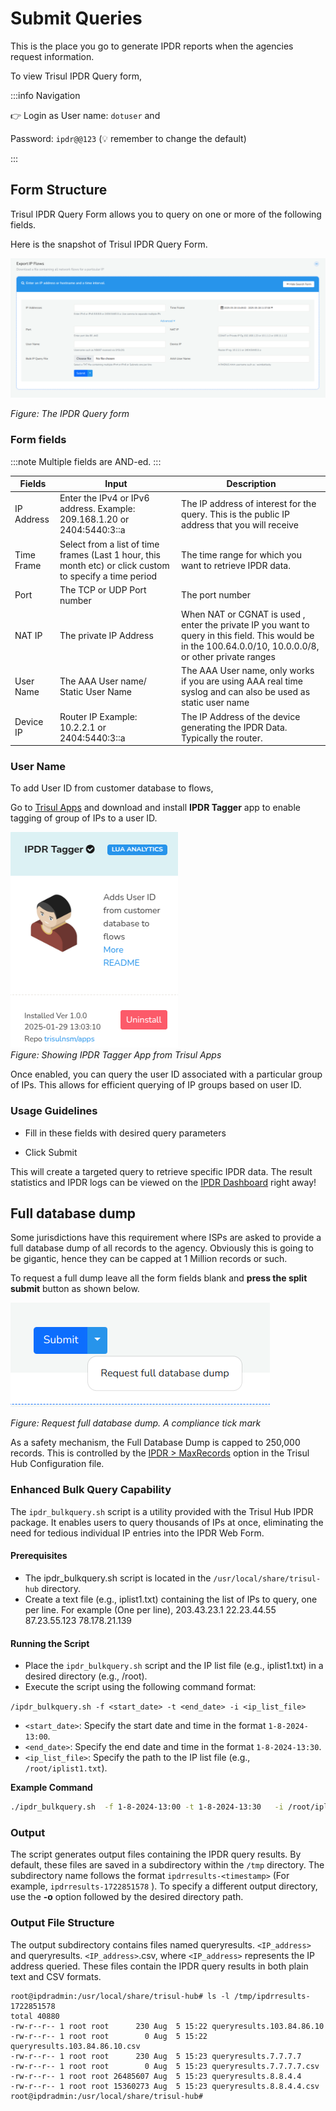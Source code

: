 # Submit Queries

This is the place you go to generate IPDR reports when the agencies request information. 

To view Trisul IPDR Query form,

:::info Navigation

:point_right: Login as User name: `dotuser` and

Password: `ipdr@@123`  (:bulb: remember to change the default)

:::

## Form Structure

Trisul IPDR Query Form allows you to query on one or more of the following fields.


Here is the snapshot of Trisul IPDR Query Form.

![](images/ipqueryform_new.png)

*Figure: The IPDR Query form*



### Form fields

:::note 
Multiple fields are AND-ed.
:::


| Fields | Input  | Description |
| ------ | --- |---|
| IP Address | Enter the IPv4 or IPv6 address. Example:  209.168.1.20 or 2404:5440:3::a | The IP address of interest for the query. This is the public IP address that you will receive|
| Time Frame | Select from a list of time frames (Last 1 hour, this month etc) or click custom to specify a time period | The time range for which you want to retrieve IPDR data.|
| Port | The TCP or UDP Port number   | The port number|
| NAT IP | The private IP Address    | When NAT or CGNAT is used , enter the private IP you want to query in this field. This would be in the 100.64.0.0/10, 10.0.0.0/8, or other private ranges|
| User Name  | The AAA User name/ Static User Name   | The AAA User name, only works if you are using AAA real time syslog and can also be used as static user name|
| Device IP  | Router IP Example: 10.2.2.1 or 2404:5440:3::a| The IP Address of the device generating the IPDR Data. Typically the router.|

### User Name

To add User ID from customer database to flows,

Go to [Trisul Apps](/docs/ag/webadmin/apps) and download and install **IPDR Tagger** app to enable tagging of group of IPs to a user ID. 

![](images/ipdrtagger.png)  
*Figure: Showing IPDR Tagger App from Trisul Apps*

Once enabled, you can query the user ID associated with a particular group of IPs. This allows for efficient querying of IP groups based on user ID.


### Usage Guidelines

- Fill in these fields with desired query parameters

- Click Submit 

This will create a targeted query to retrieve specific IPDR data. The result statistics and IPDR logs can be viewed on the [IPDR Dashboard](ipdrdashboard) right away!


## Full database dump

Some jurisdictions have this requirement where ISPs are asked to provide a full database dump of all records to the agency. Obviously this is going to be gigantic, hence they can be capped at 1 Million records or such. 

To request a full dump leave all the form fields blank and **press the split submit** button as shown below.


![press to request full database dump](images/fulldbdump.png)

*Figure: Request full database dump. A compliance tick mark* 

As a safety mechanism, the Full Database Dump is capped to 250,000 records.  This is controlled by the [IPDR > MaxRecords](/docs/ref/trisulhubconfig#ipdr) option in the Trisul Hub Configuration file. 


### Enhanced Bulk Query Capability

The `ipdr_bulkquery.sh` script is a utility provided with the Trisul Hub IPDR package. It enables users to query thousands of IPs at once, eliminating the need for tedious individual IP entries into the IPDR Web Form.

#### **Prerequisites**

 - The ipdr_bulkquery.sh script is located in the `/usr/local/share/trisul-hub` directory.
 - Create a text file (e.g., iplist1.txt) containing the list of IPs to query, one per line.
 For example (One per line), 
203.43.23.1
22.23.44.55
87.23.55.123
78.178.21.139

#### **Running the Script**

- Place the `ipdr_bulkquery.sh` script and the IP list file (e.g., iplist1.txt) in a desired directory (e.g., /root).
- Execute the script using the following command format:

`/ipdr_bulkquery.sh -f <start_date> -t <end_date> -i <ip_list_file>`


 *   `<start_date>`: Specify the start date and time in the format `1-8-2024-13:00`.
 *   `<end_date>`: Specify the end date and time in the format `1-8-2024-13:30`.
 *   `<ip_list_file>`: Specify the path to the IP list file (e.g., `/root/iplist1.txt`).

**Example Command**

```bash
./ipdr_bulkquery.sh  -f 1-8-2024-13:00 -t 1-8-2024-13:30   -i /root/iplist1.txt
```
### Output

The script generates output files containing the IPDR query results. By default, these files are saved in a subdirectory within the `/tmp` directory. The subdirectory name follows the format `ipdrresults-<timestamp>` (For example, `ipdrresults-1722851578` ).
To specify a different output directory, use the **-o** option followed by the desired directory path.

### Output File Structure

The output subdirectory contains files named queryresults. `<IP_address>` and queryresults. `<IP_address>`.csv, where `<IP_address>` represents the IP address queried.
These files contain the IPDR query results in both plain text and CSV formats.

```
root@ipdradmin:/usr/local/share/trisul-hub# ls -l /tmp/ipdrresults-1722851578
total 40880
-rw-r--r-- 1 root root      230 Aug  5 15:22 queryresults.103.84.86.10
-rw-r--r-- 1 root root        0 Aug  5 15:22 queryresults.103.84.86.10.csv
-rw-r--r-- 1 root root      230 Aug  5 15:23 queryresults.7.7.7.7
-rw-r--r-- 1 root root        0 Aug  5 15:23 queryresults.7.7.7.7.csv
-rw-r--r-- 1 root root 26485607 Aug  5 15:23 queryresults.8.8.4.4
-rw-r--r-- 1 root root 15360273 Aug  5 15:23 queryresults.8.8.4.4.csv
root@ipdradmin:/usr/local/share/trisul-hub#
```